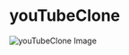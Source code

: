# youTubeClone

![youTubeClone Image](https://user-images.githubusercontent.com/83500098/208267463-131bbb17-1320-4034-96c2-2589eec388c1.png)
